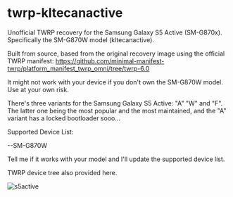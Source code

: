 # twrp-kltecanactive
Unofficial TWRP recovery for the Samsung Galaxy S5 Active (SM-G870x). Specifically the SM-G870W model (kltecanactive).

Built from source, based from the original recovery image using the official TWRP manifest: https://github.com/minimal-manifest-twrp/platform_manifest_twrp_omni/tree/twrp-6.0

It might not work with your device if you don't own the SM-G870W model. Use at your own risk.

There's three variants for the Samsung Galaxy S5 Active: "A" "W" and "F". The latter one being the most popular and the most maintained, and the "A" variant has a locked bootloader sooo...

Supported Device List:

--SM-G870W

Tell me if it works with your model and I'll update the supported device list.

TWRP device tree also provided here.

![s5active](https://github.com/user-attachments/assets/b3f28f2f-cc4c-4186-aa8a-76f8df5e0a6f)

